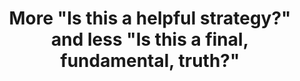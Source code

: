 ---
title: 'More "Is this a helpful strategy?" and less "Is this a final, fundamental, truth?"'
tags: buddhism waking-up human
---